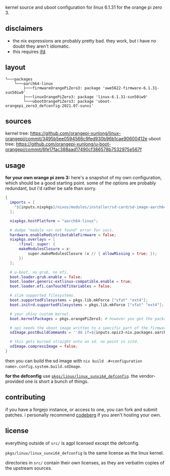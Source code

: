 kernel source and uboot configuration for linux 6.1.31 for the orange pi zero 3.

## disclaimers

* the nix expressions are probably pretty bad. they work, but i have no doubt they aren't idiomatic.
* this requires [ifd](https://nixos.org/manual/nix/unstable/language/import-from-derivation).

## layout

```
└───packages
    └───aarch64-linux
        ├───firmwareOrangePiZero3: package 'uwe5622-firmware-6.1.31-sun50iw9'
        ├───linuxOrangePiZero3: package 'linux-6.1.31-sun50iw9'
        └───ubootOrangePiZero3: package 'uboot-orangepi_zero3_defconfig-2021.07-sunxi'
```

## sources

kernel tree: https://github.com/orangepi-xunlong/linux-orangepi/commit/3495b5ee0594566c9fed930b96b1cae90600412e
uboot tree: https://github.com/orangepi-xunlong/u-boot-orangepi/commit/6fe17fac388aad17490cf386578b7532975e567f

## usage

**for your own orange pi zero 3:**
here's a snapshot of my own configuration, which should be a good starting point. some of the options are probably redundant, but i'd rather be safe than sorry.

```nix
{
  imports = [
    "${inputs.nixpkgs}/nixos/modules/installer/sd-card/sd-image-aarch64.nix"
  ];

  nixpkgs.hostPlatform = "aarch64-linux";

  # dodge "module <x> not found" error for socs.
  hardware.enableRedistributableFirmware = false;
  nixpkgs.overlays = [
      (final: super: {
      makeModulesClosure = x:
          super.makeModulesClosure (x // { allowMissing = true; });
      })
  ];

  # u-boot, no grub, no efi.
  boot.loader.grub.enable = false;
  boot.loader.generic-extlinux-compatible.enable = true;
  boot.loader.efi.canTouchEfiVariables = false;

  # slim supported filesystems.
  boot.supportedFilesystems = pkgs.lib.mkForce ["vfat" "ext4"];
  boot.initrd.supportedFilesystems = pkgs.lib.mkForce ["vfat" "ext4"];

  # your shiny custom kernel.
  boot.kernelPackages = pkgs.orangePiZero3; # however you get the package here is up to you - overlay or directly from the flake.

  # opi needs the uboot image written to a specific part of the firmware.
  sdImage.postBuildCommands = ''dd if=${inputs.opiz3-nix.packages.aarch64-linux.ubootOrangePiZero3}/u-boot-sunxi-with-spl.bin of=$img bs=8 seek=1024 conv=notrunc'';

  # this gets burned straight onto an sd. no point in zstd.
  sdImage.compressImage = false;
}
```

then you can build the sd image with `nix build .#<configuration name>.config.system.build.sdImage`.

**for the defconfig**
use [`pkgs/linux/linux_sunxi64_defconfig`](./pkgs/linux/linux_sunxi64_defconfig). the vendor-provided one is short a bunch of things.

## contributing

if you have a forgejo instance, or access to one, you can fork and submit patches. i personally recommend [codeberg](https://codeberg.org) if you aren't hosting your own.

## license

everything outside of `src/` is agpl licensed except the defconfig.

`pkgs/linux/linux_sunxi64_defconfig` is the same license as the linux kernel.

directories in `src/` contain their own licenses, as they are verbatim copies of the upstream sources.
